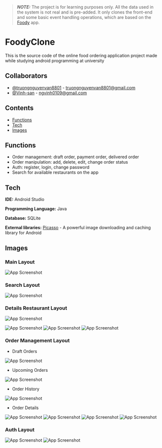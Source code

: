 > **_NOTE:_**  The project is for learning purposes only. All the data used in the system is not real and is pre-added. It only clones the front-end and some basic event handling operations, which are based on the [Foody](https://play.google.com/store/apps/details?id=com.foody.vn.activity&hl=vi&gl=US) app.

# FoodyClone

This is the source code of the online food ordering application project made while studying android programming at university


## Collaborators

- [@truongnguyenvan8801](https://github.com/truongnguyenvan8801) - truongnguyenvan8801@gmail.com
- [@Vinh-san](https://github.com/Vinh-san) - ngvinh0109@gmail.com


## Contents

- [Functions](https://github.com/truongnguyenvan8801/Foody_Clone/blob/master/README.md#Functions)
- [Tech](https://github.com/truongnguyenvan8801/Foody_Clone/blob/master/README.md#Tech)
- [Images](https://github.com/truongnguyenvan8801/Foody_Clone/blob/master/README.md#Images)



## Functions

- Order management: draft order, payment order, delivered order
- Order manipulation: add, delete, edit, change order status
- Auth: register, login, change password
- Search for available restaurants on the app

## Tech

**IDE:** Android Studio

**Programming Language:** Java

**Database:** SQLite

**External libraries:** [<ins>Picasso</ins>](https://square.github.io/picasso/) - A powerful image downloading and caching library for Android


## Images

### Main Layout

![App Screenshot](https://imgur.com/0bOSfrB.png)


### Search Layout

![App Screenshot](https://imgur.com/O7JYa9o.png)


### Details Restaurant Layout

![App Screenshot](https://imgur.com/BoCp3VW.png)

![App Screenshot](https://imgur.com/3Okr82w.png)          ![App Screenshot](https://imgur.com/sQBPgIj.png)          ![App Screenshot](https://imgur.com/pnKQ4fY.png)


### Order Management Layout

- Draft Orders

![App Screenshot](https://imgur.com/n9rZGJP.png)

- Upcoming Orders

![App Screenshot](https://imgur.com/BiNg6DY.png)

- Order History

![App Screenshot](https://imgur.com/luwpA7q.png)

- Order Details

![App Screenshot](https://imgur.com/3jn7s08.png)          ![App Screenshot](https://imgur.com/fbrlOWq.png)          ![App Screenshot](https://imgur.com/4Win6eT.png)          ![App Screenshot](https://imgur.com/sym3A7T.png)


### Auth Layout

![App Screenshot](https://imgur.com/W9vS7T9.png)          ![App Screenshot](https://imgur.com/gOCfg3y.png)

